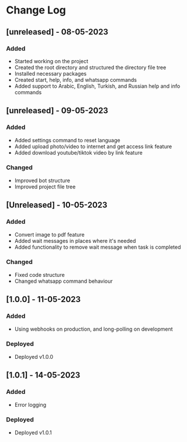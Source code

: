 # Change Log

## [unreleased] - 08-05-2023

### Added

-   Started working on the project
-   Created the root directory and structured the directory file tree
-   Installed necessary packages
-   Created start, help, info, and whatsapp commands
-   Added support to Arabic, English, Turkish, and Russian help and info commands

## [unreleased] - 09-05-2023

### Added

-   Added settings command to reset language
-   Added upload photo/video to internet and get access link feature
-   Added download youtube/tiktok video by link feature

### Changed

-   Improved bot structure
-   Improved project file tree

## [Unreleased] - 10-05-2023

### Added

-   Convert image to pdf feature
-   Added wait messages in places where it's needed
-   Added functionality to remove wait message when task is completed

### Changed

-   Fixed code structure
-   Changed whatsapp command behaviour

## [1.0.0] - 11-05-2023

### Added

-   Using webhooks on production, and long-polling on development

### Deployed

-   Deployed v1.0.0

## [1.0.1] - 14-05-2023

### Added

-   Error logging

### Deployed

-   Deployed v1.0.1
